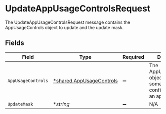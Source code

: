 # UpdateAppUsageControlsRequest

The UpdateAppUsageControlsRequest message contains the AppUsageControls object to update and the update mask.


## Fields

| Field                                                                           | Type                                                                            | Required                                                                        | Description                                                                     |
| ------------------------------------------------------------------------------- | ------------------------------------------------------------------------------- | ------------------------------------------------------------------------------- | ------------------------------------------------------------------------------- |
| `AppUsageControls`                                                              | [*shared.AppUsageControls](../../models/shared/appusagecontrols.md)             | :heavy_minus_sign:                                                              | The AppUsageControls object describes some peripheral configuration for an app. |
| `UpdateMask`                                                                    | **string*                                                                       | :heavy_minus_sign:                                                              | N/A                                                                             |